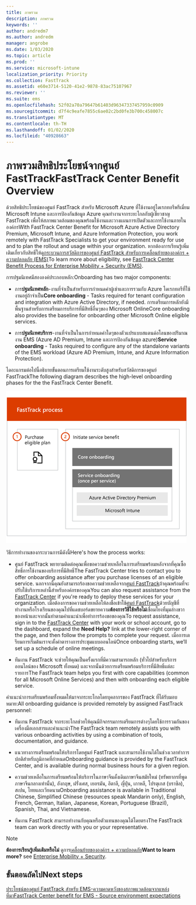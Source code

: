 ```yaml
---
title: ภาพรวม
description: ภาพรวม
keywords: ''
author: andredm7
ms.author: andredm
manager: angrobe
ms.date: 1/03/2020
ms.topic: article
ms.prod: ''
ms.service: microsoft-intune
localization_priority: Priority
ms.collection: FastTrack
ms.assetid: e60e3714-5120-41e2-9878-83ac75107967
ms.reviewer: ''
ms.suite: ems
ms.openlocfilehash: 52f02a70a79647b61403d96347337457959c0909
ms.sourcegitcommit: d7f4c9eafe7855c6ae02c2bd0fe3b700c458007c
ms.translationtype: MT
ms.contentlocale: th-TH
ms.lasthandoff: 01/02/2020
ms.locfileid: "40928663"
---
```

# <a name="fasttrack-center-benefit-overview"></a><span data-ttu-id="cf48e-103">ภาพรวมสิทธิประโยชน์จากศูนย์ FastTrack</span><span class="sxs-lookup"><span data-stu-id="cf48e-103">FastTrack Center Benefit Overview</span></span>

<span data-ttu-id="cf48e-104">ด้วยสิทธิประโยชน์ของศูนย์ FastTrack สำหรับ Microsoft Azure ที่ใช้งานอยู่ไดเรกทอรีพรีเมี่ยม Microsoft Intune และการป้องกันข้อมูล Azure คุณทำงานจากระยะไกลกับผู้เชี่ยวชาญ FastTrack เพื่อให้สภาพแวดล้อมของคุณพร้อมใช้งานและวางแผนการเปิดตัวและการใช้งานภายใน องค์กร</span><span class="sxs-lookup"><span data-stu-id="cf48e-104">With FastTrack Center Benefit for Microsoft Azure Active Directory Premium, Microsoft Intune, and Azure Information Protection, you work remotely with FastTrack Specialists to get your environment ready for use and to plan the rollout and usage within your organization.</span></span> <span data-ttu-id="cf48e-105">หากต้องการเรียนรู้เพิ่มเติมเกี่ยวกับสิทธิ์ให้ดู[กระบวนการสวัสดิการของศูนย์ FastTrack สำหรับการเคลื่อนย้ายขององค์กร + ความปลอดภัย (EMS)](EMS-fasttrack-process.md)</span><span class="sxs-lookup"><span data-stu-id="cf48e-105">To learn more about eligibility, see [FastTrack Center Benefit Process for Enterprise Mobility + Security (EMS)](EMS-fasttrack-process.md).</span></span>

<span data-ttu-id="cf48e-106">การปฐมนิเทศมีสององค์ประกอบหลัก:</span><span class="sxs-lookup"><span data-stu-id="cf48e-106">Onboarding has two major components:</span></span>

-   <span data-ttu-id="cf48e-107">การ**ปฐมนิเทศหลัก**-งานที่จำเป็นสำหรับการกำหนดค่าผู้เช่าและการรวมกับ Azure ไดเรกทอรีที่ใช้งานอยู่ถ้าจำเป็น</span><span class="sxs-lookup"><span data-stu-id="cf48e-107">**Core onboarding** - Tasks required for tenant configuration and integration with Azure Active Directory, if needed.</span></span> <span data-ttu-id="cf48e-108">การเตรียมการหลักยังมีพื้นฐานสำหรับการเตรียมการบริการที่มีสิทธิ์อื่นๆของ Microsoft Online</span><span class="sxs-lookup"><span data-stu-id="cf48e-108">Core onboarding also provides the baseline for onboarding other Microsoft Online eligible services.</span></span>

-   <span data-ttu-id="cf48e-109">การ**ปฐมนิเทศบริการ**-งานที่จำเป็นในการกำหนดค่าใดๆของตัวแปรแบบสแตนด์อโลนของปริมาณงาน EMS (Azure AD Premium, Intune และการป้องกันข้อมูล azure)</span><span class="sxs-lookup"><span data-stu-id="cf48e-109">**Service onboarding** - Tasks required to configure any of the standalone variants of the EMS workload (Azure AD Premium, Intune, and Azure Information Protection).</span></span>

<span data-ttu-id="cf48e-110">ไดอะแกรมต่อไปนี้อธิบายขั้นตอนการเตรียมใช้งานระดับสูงสำหรับสวัสดิการของศูนย์ FastTrack</span><span class="sxs-lookup"><span data-stu-id="cf48e-110">The following diagram describes the high-level onboarding phases for the the FastTrack Center Benefit.</span></span>

![ขั้นตอนการปฐมนิเทศระดับสูงของการใช้สิทธิประโยชน์ของศูนย์ FastTrack](./media/ft-onboarding-process.png)

<span data-ttu-id="cf48e-112">วิธีการทำงานของกระบวนการมีดังนี้</span><span class="sxs-lookup"><span data-stu-id="cf48e-112">Here's how the process works:</span></span>

- <span data-ttu-id="cf48e-113">ศูนย์ FastTrack พยายามติดต่อคุณเพื่อขอความช่วยเหลือในการเตรียมพร้อมหลังจากที่คุณซื้อสิทธิ์การใช้งานของบริการที่มีสิทธิ์</span><span class="sxs-lookup"><span data-stu-id="cf48e-113">The FastTrack Center tries to contact you to offer onboarding assistance after you purchase licenses of an eligible service.</span></span> <span data-ttu-id="cf48e-114">นอกจากนี้คุณยังสามารถร้องขอความช่วยเหลือจาก[ศูนย์ FastTrack](https://go.microsoft.com/fwlink/?linkid=780698)ถ้าคุณพร้อมที่จะปรับใช้บริการเหล่านี้สำหรับองค์กรของคุณ</span><span class="sxs-lookup"><span data-stu-id="cf48e-114">You can also request assistance from the [FastTrack Center](https://go.microsoft.com/fwlink/?linkid=780698) if you're ready to deploy these services for your organization.</span></span> <span data-ttu-id="cf48e-115">เมื่อต้องการขอความช่วยเหลือให้ลงชื่อเข้าใช้[ศูนย์ FastTrack](https://go.microsoft.com/fwlink/?linkid=780698)ด้วยบัญชีที่ทำงานหรือโรงเรียนของคุณไปที่แดชบอร์ดขยายความ**ต้องการวิธีใช้หรือไม่**เชื่อมโยงที่มุมล่างขวาของหน้าและจากนั้นทำตามคำแนะนำเพื่อทำการร้องขอของคุณ</span><span class="sxs-lookup"><span data-stu-id="cf48e-115">To request assistance, sign in to the [FastTrack Center](https://go.microsoft.com/fwlink/?linkid=780698) with your work or school account, go to the dashboard, expand the **Need Help?** link at the lower-right corner of the page, and then follow the prompts to complete your request.</span></span> <span data-ttu-id="cf48e-116">เมื่อการเตรียมการเริ่มต้นเราจะตั้งค่าตารางการประชุมแบบออนไลน์</span><span class="sxs-lookup"><span data-stu-id="cf48e-116">Once onboarding starts, we’ll set up a schedule of online meetings.</span></span>

-   <span data-ttu-id="cf48e-117">ทีมงาน FastTrack จะช่วยให้คุณเป็นครั้งแรกที่มีความสามารถหลัก (ทั่วไปสำหรับบริการออนไลน์ของ Microsoft ทั้งหมด) และจากนั้นด้วยการเตรียมพร้อมบริการที่มีสิทธิ์แต่ละรายการ</span><span class="sxs-lookup"><span data-stu-id="cf48e-117">The FastTrack team helps you first with core capabilities (common for all Microsoft Online Services) and then with onboarding each eligible service.</span></span>

<span data-ttu-id="cf48e-118">คำแนะนำการเตรียมพร้อมทั้งหมดให้มาจากระยะไกลโดยบุคลากรของ FastTrack ที่ได้รับมอบหมาย:</span><span class="sxs-lookup"><span data-stu-id="cf48e-118">All onboarding guidance is provided remotely by assigned FastTrack personnel:</span></span>

-   <span data-ttu-id="cf48e-119">ทีมงาน FastTrack จากระยะไกลช่วยให้คุณมีกิจกรรมการเตรียมการต่างๆโดยใช้การรวมกันของเครื่องมือเอกสารและคำแนะนำ</span><span class="sxs-lookup"><span data-stu-id="cf48e-119">The FastTrack team remotely assists you with various onboarding activities by using a combination of tools, documentation, and guidance.</span></span>

-   <span data-ttu-id="cf48e-120">แนวทางการเตรียมพร้อมให้บริการโดยศูนย์ FastTrack และสามารถใช้งานได้ในช่วงเวลาทำการปกติสำหรับภูมิภาคที่กำหนด</span><span class="sxs-lookup"><span data-stu-id="cf48e-120">Onboarding guidance is provided by the FastTrack Center, and is available during normal business hours for a given region.</span></span>

-   <span data-ttu-id="cf48e-121">ความช่วยเหลือในการเตรียมพร้อมให้บริการในภาษาจีนดั้งเดิมภาษาจีนสมัยใหม่ (ทรัพยากรที่พูดภาษาจีนกลางเท่านั้น), อังกฤษ, ฝรั่งเศส, เยอรมัน, อิตาลี, ญี่ปุ่น, เกาหลี, โปรตุเกส (บราซิล), สเปน, ไทยและเวียดนาม</span><span class="sxs-lookup"><span data-stu-id="cf48e-121">Onboarding assistance is available in Traditional Chinese, Simplified Chinese (resources speak Mandarin only), English, French, German, Italian, Japanese, Korean, Portuguese (Brazil), Spanish, Thai, and Vietnamese.</span></span>

-   <span data-ttu-id="cf48e-122">ทีมงาน FastTrack สามารถทำงานกับคุณหรือตัวแทนของคุณได้โดยตรง</span><span class="sxs-lookup"><span data-stu-id="cf48e-122">The FastTrack team can work directly with you or your representative.</span></span>

> [!NOTE]
> <span data-ttu-id="cf48e-123">**ต้องการเรียนรู้เพิ่มเติมหรือไม่** ดูการ[เคลื่อนย้ายขององค์กร + ความปลอดภัย](https://www.microsoft.com/cloud-platform/enterprise-mobility)</span><span class="sxs-lookup"><span data-stu-id="cf48e-123">**Want to learn more?** see [Enterprise Mobility + Security](https://www.microsoft.com/cloud-platform/enterprise-mobility).</span></span>

## <a name="next-steps"></a><span data-ttu-id="cf48e-124">ขั้นตอนถัดไป</span><span class="sxs-lookup"><span data-stu-id="cf48e-124">Next steps</span></span>

[<span data-ttu-id="cf48e-125">ประโยชน์ของศูนย์ FastTrack สำหรับ EMS-ความคาดหวังของสภาพแวดล้อมจากแหล่งที่มา</span><span class="sxs-lookup"><span data-stu-id="cf48e-125">FastTrack Center benefit for EMS - Source environment expectations</span></span>](EMS-source-environment-expectations.md)
